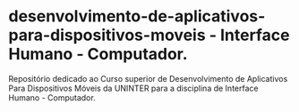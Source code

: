 # desenvolvimento-de-aplicativos-para-dispositivos-moveis - Interface Humano - Computador.
Repositório dedicado ao Curso superior de Desenvolvimento de Aplicativos Para Dispositivos Móveis da UNINTER para a disciplina de Interface Humano - Computador.
